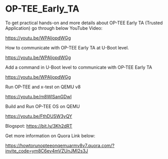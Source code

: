 # OP-TEE_Early_TA

To get practical hands-on and more details about OP-TEE Early TA (Trusted Application) go through below YouTube Video:

 https://youtu.be/WPAljopdWGg

How to communicate with OP-TEE Early TA at U-Boot level.

https://youtu.be/WPAljopdWGg


Add a command in U-Boot level to communicate with OP-TEE Early TA

https://youtu.be/WPAljopdWGg

Run OP-TEE and x-test on QEMU v8

https://youtu.be/m8WlSanGDwI

Build and Run OP-TEE OS on QEMU

https://youtu.be/FthDUSW3yQY

Blogspot:
https://bit.ly/3Kh2dRT


Get more information on Quora Link below:

https://howtorunopteeonqemuarmv8v7.quora.com/?invite_code=ym8C6ev4mVZUnJMl2s3J
